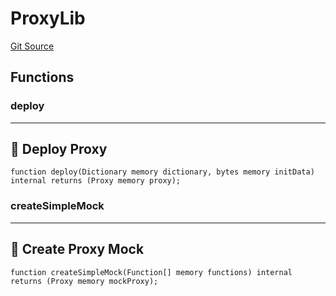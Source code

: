 # ProxyLib
[Git Source](https://github.com/metacontract/mc/blob/20954f1387efa0bc72b42d3e78a22f9f845eebbd/src/devkit/core/Proxy.sol)


## Functions
### deploy

---------------------
🚀 Deploy Proxy
-----------------------


```solidity
function deploy(Dictionary memory dictionary, bytes memory initData) internal returns (Proxy memory proxy);
```

### createSimpleMock

--------------------------
🤖 Create Proxy Mock
----------------------------


```solidity
function createSimpleMock(Function[] memory functions) internal returns (Proxy memory mockProxy);
```

